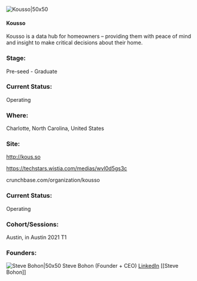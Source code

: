 

![Kousso|50x50](https://apimg.techstars.com/connect/images/image_files/5ff4ae6949b4e0607e000040/original/kousso.jpeg)

#### Kousso
Kousso is a data hub for homeowners – providing them with peace of mind and insight to make critical decisions about their home.

### Stage: 
Pre-seed - Graduate 

### Current Status: 
Operating

### Where:
Charlotte, North Carolina, United States

### Site:
http://kous.so

https://techstars.wistia.com/medias/wvl0d5gs3c

crunchbase.com/organization/kousso

### Current Status: 
Operating

### Cohort/Sessions: 
Austin, in Austin 2021 T1

### Founders: 

![Steve Bohon|50x50](http://s3.amazonaws.com/ts-accel-connect-uploads/images/image_files/5a537c839c66a92958000040/original/steve-bohon-282x282.jpg) Steve Bohon (Founder + CEO) [LinkedIn](https://linkedin.com/in/steven-bohon-89892054) [[Steve Bohon]]


